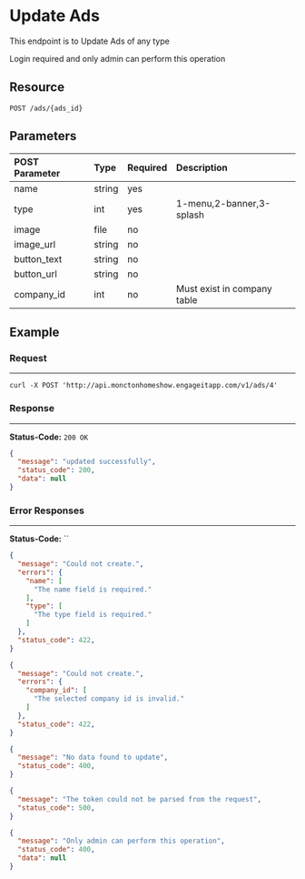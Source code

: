 # Update Ads

This endpoint is to Update Ads of any type

Login required and only admin can perform this operation

## Resource

```
POST /ads/{ads_id}
```

## Parameters

POST Parameter | Type | Required | Description
:------------ | :--- | :------- | :----------
name      | string  | yes      |
type      | int  | yes      | 1-menu,2-banner,3-splash
image      | file  | no      |
image_url      | string  | no      |
button_text      | string  | no      |
button_url      | string  | no      |
company_id      | int  | no      | Must exist in company table

## Example

### Request

--------------------------------------------------------------------------------

```curl
curl -X POST 'http://api.monctonhomeshow.engageitapp.com/v1/ads/4'
```

### Response

--------------------------------------------------------------------------------
**Status-Code:** `200 OK`

```json
{
  "message": "updated successfully",
  "status_code": 200,
  "data": null
}
```

### Error Responses

--------------------------------------------------------------------------------

**Status-Code:** ``
```json
{
  "message": "Could not create.",
  "errors": {
    "name": [
      "The name field is required."
    ],
    "type": [
      "The type field is required."
    ]
  },
  "status_code": 422,
}
```

```json
{
  "message": "Could not create.",
  "errors": {
    "company_id": [
      "The selected company id is invalid."
    ]
  },
  "status_code": 422,
}
```

```json
{
  "message": "No data found to update",
  "status_code": 400,
}
```

```json
{
  "message": "The token could not be parsed from the request",
  "status_code": 500,
}
```


```json
{
  "message": "Only admin can perform this operation",
  "status_code": 400,
  "data": null
}
```
